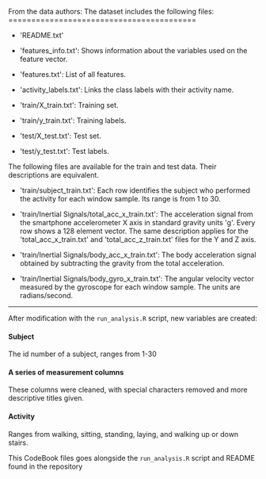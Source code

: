 From the data authors: The dataset includes the following files: =========================================

-   'README.txt'

-   'features\_info.txt': Shows information about the variables used on the feature vector.

-   'features.txt': List of all features.

-   'activity\_labels.txt': Links the class labels with their activity name.

-   'train/X\_train.txt': Training set.

-   'train/y\_train.txt': Training labels.

-   'test/X\_test.txt': Test set.

-   'test/y\_test.txt': Test labels.

The following files are available for the train and test data. Their descriptions are equivalent.

-   'train/subject\_train.txt': Each row identifies the subject who performed the activity for each window sample. Its range is from 1 to 30.

-   'train/Inertial Signals/total\_acc\_x\_train.txt': The acceleration signal from the smartphone accelerometer X axis in standard gravity units 'g'. Every row shows a 128 element vector. The same description applies for the 'total\_acc\_x\_train.txt' and 'total\_acc\_z\_train.txt' files for the Y and Z axis.

-   'train/Inertial Signals/body\_acc\_x\_train.txt': The body acceleration signal obtained by subtracting the gravity from the total acceleration.

-   'train/Inertial Signals/body\_gyro\_x\_train.txt': The angular velocity vector measured by the gyroscope for each window sample. The units are radians/second.

------------------------------------------------------------------------

After modification with the `run_analysis.R` script, new variables are created:

#### Subject

The id number of a subject, ranges from 1-30

#### A series of measurement columns

These columns were cleaned, with special characters removed and more descriptive titles given.

#### Activity

Ranges from walking, sitting, standing, laying, and walking up or down stairs.

This CodeBook files goes alongside the `run_analysis.R` script and README found in the repository
